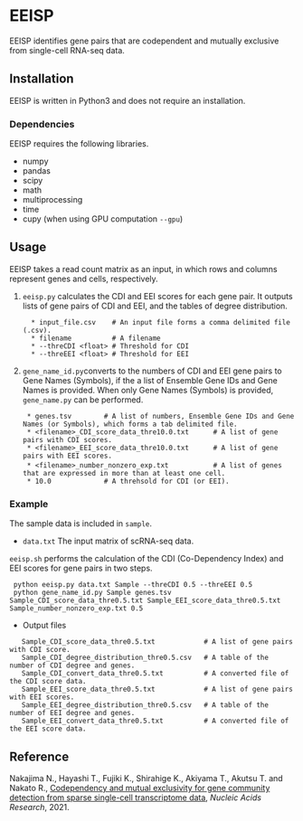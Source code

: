 # EEISP

EEISP identifies gene pairs that are codependent and mutually exclusive from single-cell RNA-seq data. 
       
## Installation
EEISP is written in Python3 and does not require an installation.  

### Dependencies
EEISP requires the following libraries.
* numpy
* pandas
* scipy
* math
* multiprocessing
* time
* cupy (when using GPU computation `--gpu`)

## Usage
EEISP takes a read count matrix as an input, in which rows and columns represent genes and cells, respectively.  

   1.  `eeisp.py` calculates the CDI and EEI scores for each gene pair. It outputs lists of gene pairs of CDI and EEI, and the tables of degree distribution.    
       ```
         * input_file.csv    # An input file forms a comma delimited file (.csv).
         * filename          # A filename
         * --threCDI <float> # Threshold for CDI
         * --threEEI <float> # Threshold for EEI
       ```  
   2.  `gene_name_id.py`converts to the numbers of CDI and EEI gene pairs to Gene Names (Symbols), if the a list of Ensemble Gene IDs 
        and Gene Names is provided. When only Gene Names (Symbols) is provided, `gene_name.py` can be performed.  
        ```
         * genes.tsv        # A list of numbers, Ensemble Gene IDs and Gene Names (or Symbols), which forms a tab delimited file. 
         * <filename>_CDI_score_data_thre10.0.txt      # A list of gene pairs with CDI scores.  
         * <filename>_EEI_score_data_thre10.0.txt      # A list of gene pairs with EEI scores. 
         * <filename>_number_nonzero_exp.txt      　　　# A list of genes that are expressed in more than at least one cell.
         * 10.0             # A threhsold for CDI (or EEI).
       ```
### Example
The sample data is included in `sample`. 
   * `data.txt` The input matrix of scRNA-seq data.

`eeisp.sh` performs the calculation of the CDI (Co-Dependency Index) and EEI scores for gene pairs in two steps.  
```
 python eeisp.py data.txt Sample --threCDI 0.5 --threEEI 0.5
 python gene_name_id.py Sample genes.tsv Sample_CDI_score_data_thre0.5.txt Sample_EEI_score_data_thre0.5.txt Sample_number_nonzero_exp.txt 0.5
```

* Output files  
```
   Sample_CDI_score_data_thre0.5.txt            # A list of gene pairs with CDI score.  
   Sample_CDI_degree_distribution_thre0.5.csv   # A table of the number of CDI degree and genes.  
   Sample_CDI_convert_data_thre0.5.txt          # A converted file of the CDI score data.  
   Sample_EEI_score_data_thre0.5.txt            # A list of gene pairs with EEI scores.  
   Sample_EEI_degree_distribution_thre0.5.csv   # A table of the number of EEI degree and genes.   
   Sample_EEI_convert_data_thre0.5.txt          # A converted file of the EEI score data.  
```

## Reference
Nakajima N., Hayashi T., Fujiki K., Shirahige K., Akiyama T., Akutsu T. and Nakato R., [Codependency and mutual exclusivity for gene community detection from sparse single-cell transcriptome data](https://academic.oup.com/nar/advance-article/doi/10.1093/nar/gkab601/6324613), *Nucleic Acids Research*, 2021.
